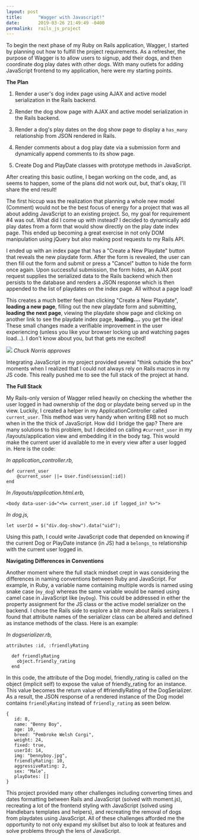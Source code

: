 ```yaml
---
layout: post
title:      "Wagger with Javascript!"
date:       2019-03-26 21:49:49 -0400
permalink:  rails_js_project
---
```


To begin the next phase of my Ruby on Rails application, Wagger, I started by planning out how to fulfill the project requirements. As a refresher, the purpose of Wagger is to allow users to signup, add their dogs, and then coordinate dog play dates with other dogs. With many outlets for adding JavaScript frontend to my application, here were my starting points.

**The Plan**

1. Render a user's dog index page using AJAX and active model serialization in the Rails backend.

2. Render the dog show page with AJAX and active model serialization in the Rails backend.

3. Render a dog's play dates on the dog show page to display a `has_many` relationship from JSON rendered in Rails.

4. Render comments about a dog play date via a submission form and dynamically append comments to its show page.

5. Create Dog and PlayDate classes with prototype methods in JavaScript.

After creating this basic outline, I began working on the code, and, as seems to happen, some of the plans did not work out, but, that's okay, I'll share the end result!

The first hiccup was the realization that planning a whole new model (Comment) would not be the best focus of energy for a project that was all about adding JavaScript to an existing project. So, my goal for requirement #4 was out. What did I come up with instead? I decided to dynamically add play dates from a form that would show directly on the play date index page. This ended up becoming a great exercise in not only DOM manipulation using jQuery but also making post requests to my Rails API. 

I ended up with an index page that has a "Create a New Playdate" button that reveals the new playdate form. After the form is revealed, the user can then fill out the form and submit or press a "Cancel" button to hide the form once again. Upon successful submission, the form hides, an AJAX post request supplies the serialized data to the Rails backend which then persists to the database and renders a JSON response which is then appended to the list of playdates on the index page. All without a page load! 

This creates a much better feel than clicking "Create a New Playdate", **loading a new page**, filling out the new playdate form and submitting, **loading the next page**, viewing the playdate show page and clicking on another link to see the playdate index page, **loading....** you get the idea! These small changes made a verifiable improvement in the user experiencing (unless you like your browser locking up and watching pages load...). I don't know about you, but that gets me excited!

![](https://media.giphy.com/media/oBPOP48aQpIxq/giphy.gif) *Chuck Norris approves*

Integrating JavaScript in my project provided several "think outside the box" moments when I realized that I could not always rely on Rails macros in my JS code. This really pushed me to see the full stack of the project at hand.

**The Full Stack**

My Rails-only version of Wagger relied heavily on checking the whether the user logged in had ownership of the dog or playdate being served up in the view. Luckily, I created a helper in my ApplicationController called `current_user`. This method was very handy when writing ERB not so much when in the the thick of JavaScript. How did I bridge the gap? There are many solutions to this problem, but I decided on calling  `#current_user` in my /layouts/application view and embedding it in the body tag. This would make the current user id available to me in every view after a user logged in. Here is the code:

*In application_controller.rb,*
```
def current_user
    @current_user ||= User.find(session[:id])
end
```
*In /layouts/application.html.erb,*
```
<body data-user-id="<%= current_user.id if logged_in? %>">
```
*In dog.js,*
```
let userId = $("div.dog-show").data("uid");
```
Using this path, I could write JavaScript code that depended on knowing if the current Dog or PlayDate instance (in JS) had a `belongs_to` relationship with the current user logged in.

**Navigating Differences in Conventions**

Another moment where the full stack mindset crept in was considering the differences in naming conventions between Ruby and JavaScript. For example, in Ruby, a variable name containing multiple words is named using snake case (`my_dog`) whereas the same variable would be named using camel case in JavaScript like (`myDog`). This could be addressed in either the property assignment for the JS class or the active model serializer on the backend. I chose the Rails side to explore a bit more about Rails serializers. I found that attribute names of the serializer class can be altered and defined as  instance methods of the class. Here is an example:

*In dogserializer.rb,*
```
attributes :id, :friendlyRating

  def friendlyRating
    object.friendly_rating
  end
```
In this code, the attribute of the Dog model, friendly_rating is called on the object (implicit self) to expose the value of friendly_rating for an instance. This value becomes the return value of #friendlyRating of the DogSerializer. As a result, the JSON response of a rendered instance of the Dog model contains `friendlyRating` instead of `friendly_rating` as seen below.
```
{
   id: 8,
   name: "Benny Boy",
   age: 10,
   breed: "Pembroke Welsh Corgi",
   weight: 24,
   fixed: true,
   userId: 14,
   img: "bennyboy.jpg",
   friendlyRating: 10,
   aggressiveRating: 2,
   sex: "Male",
   playDates: []
}
```

This project provided many other challenges including converting times and dates formatting between Rails and JavaScript (solved with moment.js), recreating a lot of the frontend styling with JavaScript (solved using Handlebars templates and helpers), and recreating the removal of dogs from playdates using JavaScript. All of these challenges afforded me the opportunity to not only expand my skillset but also to look at features and solve problems through the lens of JavaScript. 


